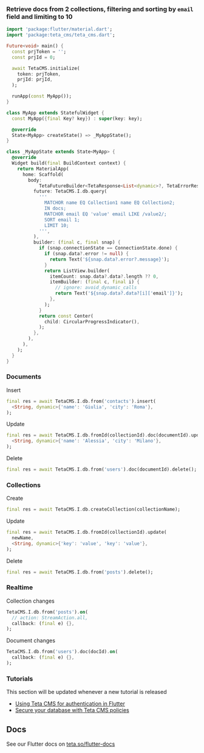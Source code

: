 ### Retrieve docs from 2 collections, filtering and sorting by `email` field and limiting to 10

```dart
import 'package:flutter/material.dart';
import 'package:teta_cms/teta_cms.dart';

Future<void> main() {
  const prjToken = '';
  const prjId = 0;

  await TetaCMS.initialize(
    token: prjToken,
    prjId: prjId,
  );

  runApp(const MyApp());
}

class MyApp extends StatefulWidget {
  const MyApp({final Key? key}) : super(key: key);

  @override
  State<MyApp> createState() => _MyAppState();
}

class _MyAppState extends State<MyApp> {
  @override
  Widget build(final BuildContext context) {
    return MaterialApp(
      home: Scaffold(
        body:
            TetaFutureBuilder<TetaResponse<List<dynamic>?, TetaErrorResponse?>>(
          future: TetaCMS.I.db.query(
            '''
              MATCHOR name EQ Collection1 name EQ Collection2;
              IN docs;
              MATCHOR email EQ 'value' email LIKE /value2/;
              SORT email 1;
              LIMIT 10;
            ''',
          ),
          builder: (final c, final snap) {
            if (snap.connectionState == ConnectionState.done) {
              if (snap.data?.error != null) {
                return Text('${snap.data?.error?.message}');
              }
              return ListView.builder(
                itemCount: snap.data?.data?.length ?? 0,
                itemBuilder: (final c, final i) {
                  // ignore: avoid_dynamic_calls
                  return Text('${snap.data?.data?[i]['email']}');
                },
              );
            }
            return const Center(
              child: CircularProgressIndicator(),
            );
          },
        ),
      ),
    );
  }
}
```

### Documents

Insert

```dart
final res = await TetaCMS.I.db.from('contacts').insert(
  <String, dynamic>{'name': 'Giulia', 'city': 'Roma'},
);
```

Update

```dart
final res = await TetaCMS.I.db.fromId(collectionId).doc(documentId).update(
  <String, dynamic>{'name': 'Alessia', 'city': 'Milano'},
);
```

Delete

```dart
final res = await TetaCMS.I.db.from('users').doc(documentId).delete();
```

### Collections

Create

```dart
final res = await TetaCMS.I.db.createCollection(collectionName);
```

Update

```dart
final res = await TetaCMS.I.db.fromId(collectionId).update(
  newName,
  <String, dynamic>{'key': 'value', 'key': 'value'},
);
```

Delete

```dart
final res = await TetaCMS.I.db.from('posts').delete();
```

### Realtime

Collection changes

```dart
TetaCMS.I.db.from('posts').on(
  // action: StreamAction.all,
  callback: (final e) {},
);
```

Document changes

```dart
TetaCMS.I.db.from('users').doc(docId).on(
  callback: (final e) {},
);
```

### Tutorials
This section will be updated whenever a new tutorial is released

- [Using Teta CMS for authentication in Flutter](https://teta.so/using-teta-cms-for-authentication-in-flutter/)
- [Secure your database with Teta CMS policies](https://teta.so/policies/)

## Docs
See our Flutter docs on [teta.so/flutter-docs](https://teta.so/flutter-docs)